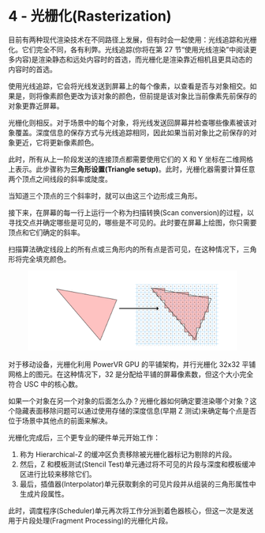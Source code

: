 # 4 - 光栅化(Rasterization)

目前有两种现代渲染技术在不同路径上发展，但有时会一起使用：光线追踪和光栅化。它们完全不同，各有利弊。光线追踪(你将在第 27 节“使用光线渲染”中阅读更多内容)是渲染静态和远处内容时的首选，而光栅化是渲染靠近相机且更具动态的内容时的首选。

使用光线追踪，它会将光线发送到屏幕上的每个像素，以查看是否与对象相交。如果是，则将像素颜色更改为该对象的颜色，但前提是该对象比当前像素先前保存的对象更靠近屏幕。

光栅化则相反。对于场景中的每个对象，将光线发送回屏幕并检查哪些像素被该对象覆盖。深度信息的保存方式与光线追踪相同，因此如果当前对象比之前保存的对象更近，它将更新像素颜色。

此时，所有从上一阶段发送的连接顶点都需要使用它们的 X 和 Y 坐标在二维网格上表示。此步骤称为**三角形设置(Triangle setup)**。此时，光栅化器需要计算任意两个顶点之间线段的斜率或陡度。

当知道三个顶点的三个斜率时，就可以由这三个边形成三角形。

接下来，在屏幕的每一行上运行一个称为扫描转换(Scan conversion)的过程，以寻找交点并确定哪些是可见的，哪些是不可见的。此时要在屏幕上绘图，你只需要顶点和它们确定的斜率。

扫描算法确定线段上的所有点或三角形内的所有点是否可见，在这种情况下，三角形将完全填充颜色。

<figure><img src="../../../.gitbook/assets/image.png" alt=""><figcaption></figcaption></figure>

对于移动设备，光栅化利用 PowerVR GPU 的平铺架构，并行光栅化 32x32 平铺网格上的图元。在这种情况下，32 是分配给平铺的屏幕像素数，但这个大小完全符合 USC 中的核心数。

如果一个对象在另一个对象的后面怎么办？光栅化器如何确定要渲染哪个对象？这个隐藏表面移除问题可以通过使用存储的深度信息(早期 Z 测试)来确定每个点是否位于场景中其他点的前面来解决。

光栅化完成后，三个更专业的硬件单元开始工作：

1. 称为 Hierarchical-Z 的缓冲区负责移除被光栅化器标记为剔除的片段。
2. 然后，Z 和模板测试(Stencil Test)单元通过将不可见的片段与深度和模板缓冲区进行比较来移除它们。
3. 最后，插值器(Interpolator)单元获取剩余的可见片段并从组装的三角形属性中生成片段属性。

此时，调度程序(Scheduler)单元再次将工作分派到着色器核心，但这一次是发送用于片段处理(Fragment Processing)的光栅化片段。
